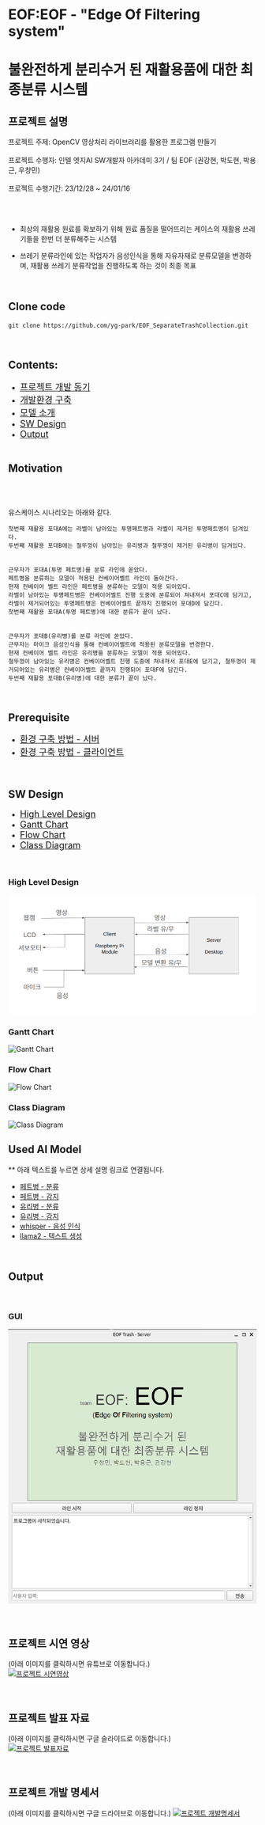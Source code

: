 # EOF:EOF - "Edge Of Filtering system"
불완전하게 분리수거 된 재활용품에 대한 최종분류 시스템
============
## 프로젝트 설명
프로젝트 주제: OpenCV 영상처리 라이브러리를 활용한 프로그램 만들기<br>
<br>
프로젝트 수행자: 인텔 엣지AI SW개발자 아카데미 3기 / 팀 EOF (권강현, 박도현, 박용근, 우창민)<br>
<br>
프로젝트 수행기간: 23/12/28 ~ 24/01/16<br>

<br>
<br>



* 최상의 재활용 원료를 확보하기 위해 원료 품질을 떨어뜨리는 케이스의 재활용 쓰레기들을 한번 더 분류해주는 시스템

* 쓰레기 분류라인에 있는 작업자가 음성인식을 통해 자유자재로 분류모델을 변경하며, 재활용 쓰레기 분류작업을 진행하도록 하는 것이 최종 목표
<br>

## Clone code
```shell
git clone https://github.com/yg-park/EOF_SeparateTrashCollection.git
```
<br>

## Contents:
 - <font size="+1">[프로젝트 개발 동기](#motivation)</font>
 - <font size="+1">[개발환경 구축](#prerequisite)</font>
 - <font size="+1">[모델 소개](#used-ai-model)</font>
 - <font size="+1">[SW Design](#sw-design)</font>
 - <font size="+1">[Output](#output)</font>
<br><br>

## Motivation
<br><br>

유스케이스 시나리오는 아래와 같다.

```
첫번째 재활용 포대A에는 라벨이 남아있는 투명페트병과 라벨이 제거된 투명페트병이 담겨있다.
두번째 재활용 포대B에는 철뚜껑이 남아있는 유리병과 철뚜껑이 제거된 유리병이 담겨있다.


근무자가 포대A(투명 페트병)를 분류 라인에 쏟았다. 
페트병을 분류하는 모델이 적용된 컨베이어벨트 라인이 돌아간다.
현재 컨베이어 벨트 라인은 페트병을 분류하는 모델이 적용 되어있다.
라벨이 남아있는 투명페트병은 컨베이어벨트 진행 도중에 분류되어 쳐내져서 포대C에 담기고, 라벨이 제거되어있는 투명페트병은 컨베이어벨트 끝까지 진행되어 포대D에 담긴다.
첫번째 재활용 포대A(투명 페트병)에 대한 분류가 끝이 났다.


근무자가 포대B(유리병)를 분류 라인에 쏟았다. 
근무자는 마이크 음성인식을 통해 컨베이어벨트에 적용된 분류모델을 변경한다.
현재 컨베이어 벨트 라인은 유리병을 분류하는 모델이 적용 되어있다.
철뚜껑이 남아있는 유리병은 컨베이어벨트 진행 도중에 쳐내져서 포대E에 담기고, 철뚜껑이 제거되어있는 유리병은 컨베이어벨트 끝까지 진행되어 포대F에 담긴다.
두번째 재활용 포대B(유리병)에 대한 분류가 끝이 났다.
```
<br>

## Prerequisite
 - <font size="+1">[환경 구축 방법 - 서버](EOF_TRASH_SERVER/README.md#top)</font>
 - <font size="+1">[환경 구축 방법 - 클라이언트](EOF_TRASH_CLIENT/README.md#top)</font>
<br>


## SW Design
 - <font size="+1">[High Level Design](#high-level-design)</font>
 - <font size="+1">[Gantt Chart](#gantt-chart)</font>
 - <font size="+1">[Flow Chart](#flowchart)</font>
 - <font size="+1">[Class Diagram](#class-diagram)</font>
<br>

### High Level Design
![High Level Design](./Documents/Design/SW/high_level_design.png)
<br>

### Gantt Chart
![Gantt Chart](./Documents/Design/Gantt_Chart.png)
<br>

### Flow Chart
![Flow Chart](./Documents/Design/Flow_Chart.png)
<br>

### Class Diagram
![Class Diagram](./Documents/Design/Class_Diagram.png)
<br>

## Used AI Model
** 아래 텍스트를 누르면 상세 설명 링크로 연결됩니다.
 - [페트병 - 분류](EOF_TRASH_SERVER/resources/pet_bottle_classification/README.md#top)
 - [페트병 - 감지](EOF_TRASH_SERVER/resources/pet_bottle_detection/README.md#top)
 - [유리병 - 분류](EOF_TRASH_SERVER/resources/glass_bottle_classification/README.md#top)
 - [유리병 - 감지](EOF_TRASH_SERVER/resources/glass_bottle_detection/README.md#top)
 - [whisper - 음성 인식](EOF_TRASH_SERVER/resources/whisper/README.md#top)
 - [llama2 - 텍스트 생성](EOF_TRASH_SERVER/resources/llama2/README.md#top)

<br>

## Output
<br>

### GUI
![SERVER_Main_GUI_Frame](/Documents/Design/UI/GUI_MainFrame.png)
<br>




<br>


## 프로젝트 시연 영상
(아래 이미지를 클릭하시면 유튜브로 이동합니다.)<br>
[![프로젝트 시연영상](/Documents/Design/README_THUMB/http://img.youtube.com/vi/hgrCi_iDWEE/2.jpg)](https://youtu.be/hgrCi_iDWEE)<br>
<br>
<br>


## 프로젝트 발표 자료
(아래 이미지를 클릭하시면 구글 슬라이드로 이동합니다.)<br>
[![프로젝트 발표자료](/Documents/Design/README_THUMB/project_ppt_thumbnail.jpg)](https://docs.google.com/presentation/d/11SBK1dMmhwi1lo105HpmOrtBrURcBn-eqiIlg8w-Vn8/edit?usp=sharing)<br>
<br>
<br>


## 프로젝트 개발 명세서
(아래 이미지를 클릭하시면 구글 드라이브로 이동합니다.)
[![프로젝트 개발명세서](/Documents/Design/README_THUMB/project_doc_thumbnail.jpg)](https://drive.google.com/file/d/1-3zh4HGUDPPjZDXAhenZUYnj1TJ6g7hT/view?usp=sharing)<br>
<br>
<br>

<!-- 



-->